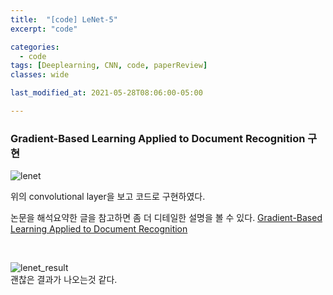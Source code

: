 ```yaml
---
title:  "[code] LeNet-5"
excerpt: "code"

categories:
  - code
tags: [Deeplearning, CNN, code, paperReview]  
classes: wide

last_modified_at: 2021-05-28T08:06:00-05:00

---
```


### Gradient-Based Learning Applied to Document Recognition 구현

![lenet](https://user-images.githubusercontent.com/53431568/119873951-12510f80-bf60-11eb-998d-bd97d4f95208.JPG)

위의 convolutional layer을 보고 코드로 구현하였다.

논문을 해석요약한 글을 참고하면 좀 더 디테일한 설명을 볼 수 있다. 
[Gradient-Based Learning Applied to Document Recognition](https://chaelin0722.github.io/cnn/paperreview/Lenet-5/)
<br>
<script src="https://gist.github.com/chaelin0722/26ef0213537700fd8108c86927de8dec.js"></script>
<br>

![lenet_result](https://user-images.githubusercontent.com/53431568/119873942-0feeb580-bf60-11eb-82e8-19c0848851c5.JPG)
<br>
괜찮은 결과가 나오는것 같다. 
